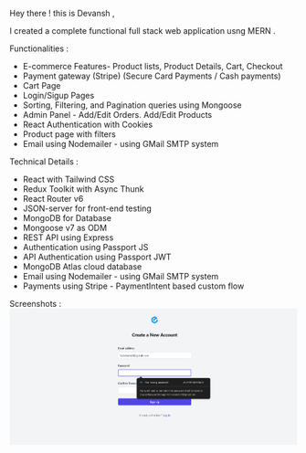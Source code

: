 Hey there ! this is Devansh ,

I created a complete functional full stack web application usng MERN . 

Functionalities :
* E-commerce Features- Product lists, Product Details, Cart, Checkout
* Payment gateway (Stripe) (Secure Card Payments / Cash payments)
* Cart Page
* Login/Sigup Pages
* Sorting, Filtering, and Pagination queries using Mongoose
* Admin Panel - Add/Edit Orders. Add/Edit Products
* React Authentication with Cookies
* Product page with filters
* Email using Nodemailer - using GMail SMTP system

Technical Details :
* React with Tailwind CSS
* Redux Toolkit with Async Thunk
* React Router v6
* JSON-server for front-end testing
* MongoDB for Database
* Mongoose v7 as ODM
* REST API using Express
* Authentication using Passport JS
* API Authentication using Passport JWT
* MongoDB Atlas cloud database
* Email using Nodemailer - using GMail SMTP system
* Payments using Stripe - PaymentIntent based custom flow

Screenshots :
![ScreenShot](SS1.png)
